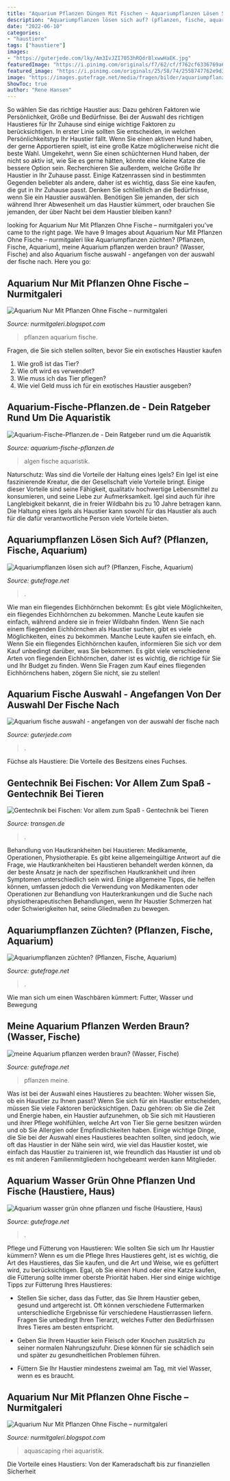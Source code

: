 ```yaml
---
title: "Aquarium Pflanzen Düngen Mit Fischen ~ Aquariumpflanzen Lösen Sich Auf? (pflanzen, Fische, Aquarium)"
description: "Aquariumpflanzen lösen sich auf? (pflanzen, fische, aquarium)"
date: "2022-06-10"
categories:
- "haustiere"
tags: ["haustiere"]
images:
- "https://guterjede.com/lky/Am3IvJZI7053hRQdr8lxwwHaEK.jpg"
featuredImage: "https://i.pinimg.com/originals/f7/62/cf/f762cf6336769a602f775b005538dc75.jpg"
featured_image: "https://i.pinimg.com/originals/25/58/74/2558747762e9d34ffe3e38c1ad1441a1.jpg"
image: "https://images.gutefrage.net/media/fragen/bilder/aquariumpflanzen-zuechten/0_full.jpg?v=1459682933000"
ShowToc: true
author: "Rene Hansen"
---
```



So wählen Sie das richtige Haustier aus: Dazu gehören Faktoren wie Persönlichkeit, Größe und Bedürfnisse.
Bei der Auswahl des richtigen Haustieres für Ihr Zuhause sind einige wichtige Faktoren zu berücksichtigen. In erster Linie sollten Sie entscheiden, in welchen Persönlichkeitstyp Ihr Haustier fällt. Wenn Sie einen aktiven Hund haben, der gerne Apportieren spielt, ist eine große Katze möglicherweise nicht die beste Wahl. Umgekehrt, wenn Sie einen schüchternen Hund haben, der nicht so aktiv ist, wie Sie es gerne hätten, könnte eine kleine Katze die bessere Option sein. Recherchieren Sie außerdem, welche Größe Ihr Haustier in Ihr Zuhause passt. Einige Katzenrassen sind in bestimmten Gegenden beliebter als andere, daher ist es wichtig, dass Sie eine kaufen, die gut in Ihr Zuhause passt. Denken Sie schließlich an die Bedürfnisse, wenn Sie ein Haustier auswählen. Benötigen Sie jemanden, der sich während Ihrer Abwesenheit um das Haustier kümmert, oder brauchen Sie jemanden, der über Nacht bei dem Haustier bleiben kann?

	

		
looking for Aquarium Nur Mit Pflanzen Ohne Fische – nurmitgaleri you've came to the right page. We have 9 Images about Aquarium Nur Mit Pflanzen Ohne Fische – nurmitgaleri like Aquariumpflanzen züchten? (Pflanzen, Fische, Aquarium), meine Aquarium pflanzen werden braun? (Wasser, Fische) and also Aquarium fische auswahl - angefangen von der auswahl der fische nach. Here you go:
		
    
## Aquarium Nur Mit Pflanzen Ohne Fische – Nurmitgaleri

<img loading=lazy src="https://i.pinimg.com/originals/25/58/74/2558747762e9d34ffe3e38c1ad1441a1.jpg" onerror="this.onerror=null;this.src='https://tse2.mm.bing.net/th?id=OIP.Auj9bZSoLkCFZPbThDbVSgHaJ4&amp;pid=15.1';" alt="Aquarium Nur Mit Pflanzen Ohne Fische – nurmitgaleri">

_Source: nurmitgaleri.blogspot.com_

>pflanzen aquarium fische. 

	

Fragen, die Sie sich stellen sollten, bevor Sie ein exotisches Haustier kaufen
1. Wie groß ist das Tier?
2. Wie oft wird es verwendet?
3. Wie muss ich das Tier pflegen?
4. Wie viel Geld muss ich für ein exotisches Haustier ausgeben?

    
## Aquarium-Fische-Pflanzen.de - Dein Ratgeber Rund Um Die Aquaristik

<img loading=lazy src="https://aquarium-fische-pflanzen.de/wp-content/uploads/2017/10/algen-im-aquarium.jpg" onerror="this.onerror=null;this.src='https://tse4.mm.bing.net/th?id=OIP.3J3ETA84IAUXCcGp8qcLNgHaE8&amp;pid=15.1';" alt="Aquarium-Fische-Pflanzen.de - Dein Ratgeber rund um die Aquaristik">

_Source: aquarium-fische-pflanzen.de_

>algen fische aquaristik. 

	

Naturschutz: Was sind die Vorteile der Haltung eines Igels?
Ein Igel ist eine faszinierende Kreatur, die der Gesellschaft viele Vorteile bringt. Einige dieser Vorteile sind seine Fähigkeit, qualitativ hochwertige Lebensmittel zu konsumieren, und seine Liebe zur Aufmerksamkeit. Igel sind auch für ihre Langlebigkeit bekannt, die in freier Wildbahn bis zu 10 Jahre betragen kann. Die Haltung eines Igels als Haustier kann sowohl für das Haustier als auch für die dafür verantwortliche Person viele Vorteile bieten.

    
## Aquariumpflanzen Lösen Sich Auf? (Pflanzen, Fische, Aquarium)

<img loading=lazy src="https://images.gutefrage.net/media/fragen/bilder/aquariumpflanzen-loesen-sich-auf/0_original.jpg?v=1320848111000" onerror="this.onerror=null;this.src='https://tse4.mm.bing.net/th?id=OIP.68sLh4hkOvsYhHRokx0PIAHaEK&amp;pid=15.1';" alt="Aquariumpflanzen lösen sich auf? (Pflanzen, Fische, Aquarium)">

_Source: gutefrage.net_

>. 

	

Wie man ein fliegendes Eichhörnchen bekommt: Es gibt viele Möglichkeiten, ein fliegendes Eichhörnchen zu bekommen. Manche Leute kaufen sie einfach, während andere sie in freier Wildbahn finden.
Wenn Sie nach einem fliegenden Eichhörnchen als Haustier suchen, gibt es viele Möglichkeiten, eines zu bekommen. Manche Leute kaufen sie einfach, eh. Wenn Sie ein fliegendes Eichhörnchen kaufen, informieren Sie sich vor dem Kauf unbedingt darüber, was Sie bekommen. Es gibt viele verschiedene Arten von fliegenden Eichhörnchen, daher ist es wichtig, die richtige für Sie und Ihr Budget zu finden. Wenn Sie Fragen zum Kauf eines fliegenden Eichhörnchens haben, zögern Sie nicht, sie zu stellen!

    
## Aquarium Fische Auswahl - Angefangen Von Der Auswahl Der Fische Nach

<img loading=lazy src="https://guterjede.com/lky/Am3IvJZI7053hRQdr8lxwwHaEK.jpg" onerror="this.onerror=null;this.src='https://tse3.mm.bing.net/th?id=OIP.hZVajy1r4qaEuAJRuLOxlwAAAA&amp;pid=15.1';" alt="Aquarium fische auswahl - angefangen von der auswahl der fische nach">

_Source: guterjede.com_

>. 

	

Füchse als Haustiere: Die Vorteile des Besitzens eines Fuchses.

    
## Gentechnik Bei Fischen: Vor Allem Zum Spaß - Gentechnik Bei Tieren

<img loading=lazy src="https://www.transgen.de/data/media/1129/610x305.jpg" onerror="this.onerror=null;this.src='https://tse2.mm.bing.net/th?id=OIP.dqHgORKoA1ByJnVsWNuZwgHaDt&amp;pid=15.1';" alt="Gentechnik bei Fischen: Vor allem zum Spaß - Gentechnik bei Tieren">

_Source: transgen.de_

>. 

	

Behandlung von Hautkrankheiten bei Haustieren: Medikamente, Operationen, Physiotherapie.
Es gibt keine allgemeingültige Antwort auf die Frage, wie Hautkrankheiten bei Haustieren behandelt werden können, da der beste Ansatz je nach der spezifischen Hautkrankheit und ihren Symptomen unterschiedlich sein wird. Einige allgemeine Tipps, die helfen können, umfassen jedoch die Verwendung von Medikamenten oder Operationen zur Behandlung von Hauterkrankungen und die Suche nach physiotherapeutischen Behandlungen, wenn Ihr Haustier Schmerzen hat oder Schwierigkeiten hat, seine Gliedmaßen zu bewegen.

    
## Aquariumpflanzen Züchten? (Pflanzen, Fische, Aquarium)

<img loading=lazy src="https://images.gutefrage.net/media/fragen/bilder/aquariumpflanzen-zuechten/0_full.jpg?v=1459682933000" onerror="this.onerror=null;this.src='https://tse1.mm.bing.net/th?id=OIP.2-kDumElDi2CuITw-ME8JQHaHa&amp;pid=15.1';" alt="Aquariumpflanzen züchten? (Pflanzen, Fische, Aquarium)">

_Source: gutefrage.net_

>. 

	

Wie man sich um einen Waschbären kümmert: Futter, Wasser und Bewegung

    
## Meine Aquarium Pflanzen Werden Braun? (Wasser, Fische)

<img loading=lazy src="https://images.gutefrage.net/media/fragen/bilder/meine-aquarium-pflanzen-werden-braun/2_full.jpg?v=1539970637000" onerror="this.onerror=null;this.src='https://tse3.mm.bing.net/th?id=OIP.XUhY4Ac_HC4wDOccoI_dngHaEK&amp;pid=15.1';" alt="meine Aquarium pflanzen werden braun? (Wasser, Fische)">

_Source: gutefrage.net_

>pflanzen meine. 

	

Was ist bei der Auswahl eines Haustieres zu beachten: Woher wissen Sie, ob ein Haustier zu Ihnen passt?
Wenn Sie sich für ein Haustier entscheiden, müssen Sie viele Faktoren berücksichtigen. Dazu gehören: ob Sie die Zeit und Energie haben, ein Haustier aufzunehmen, ob Sie sich mit Haustieren und ihrer Pflege wohlfühlen, welche Art von Tier Sie gerne besitzen würden und ob Sie Allergien oder Empfindlichkeiten haben. Einige wichtige Dinge, die Sie bei der Auswahl eines Haustieres beachten sollten, sind jedoch, wie oft das Haustier in der Nähe sein wird, wie viel das Haustier kostet, wie einfach das Haustier zu trainieren ist, wie freundlich das Haustier ist und ob es mit anderen Familienmitgliedern hochgebeamt werden kann Mitglieder.

    
## Aquarium Wasser Grün Ohne Pflanzen Und Fische (Haustiere, Haus)

<img loading=lazy src="https://images.gutefrage.net/media/fragen/bilder/aquarium--wasser-gruen-ohne-pflanzen-und-fische/0_full.jpg?v=1432740254000" onerror="this.onerror=null;this.src='https://tse3.mm.bing.net/th?id=OIP.HoV_hixGRdKtV3EN37P2wgHaEK&amp;pid=15.1';" alt="Aquarium wasser grün ohne pflanzen und fische (Haustiere, Haus)">

_Source: gutefrage.net_

>. 

	

Pflege und Fütterung von Haustieren: Wie sollten Sie sich um Ihr Haustier kümmern?
Wenn es um die Pflege Ihres Haustieres geht, ist es wichtig, die Art des Haustieres, das Sie kaufen, und die Art und Weise, wie es gefüttert wird, zu berücksichtigen. Egal, ob Sie einen Hund oder eine Katze kaufen, die Fütterung sollte immer oberste Priorität haben. Hier sind einige wichtige Tipps zur Fütterung Ihres Haustieres:
- Stellen Sie sicher, dass das Futter, das Sie Ihrem Haustier geben, gesund und artgerecht ist. Oft können verschiedene Futtermarken unterschiedliche Ergebnisse für verschiedene Haustierrassen liefern. Fragen Sie unbedingt Ihren Tierarzt, welches Futter den Bedürfnissen Ihres Tieres am besten entspricht.

- Geben Sie Ihrem Haustier kein Fleisch oder Knochen zusätzlich zu seiner normalen Nahrungszufuhr. Diese können für sie schädlich sein und später zu gesundheitlichen Problemen führen.

- Füttern Sie Ihr Haustier mindestens zweimal am Tag, mit viel Wasser, wenn es es braucht.

    
## Aquarium Nur Mit Pflanzen Ohne Fische – Nurmitgaleri

<img loading=lazy src="https://i.pinimg.com/originals/f7/62/cf/f762cf6336769a602f775b005538dc75.jpg" onerror="this.onerror=null;this.src='https://tse4.mm.bing.net/th?id=OIP.u3jGjdHmT0nPdUQiOuZxggHaFj&amp;pid=15.1';" alt="Aquarium Nur Mit Pflanzen Ohne Fische – nurmitgaleri">

_Source: nurmitgaleri.blogspot.com_

>aquascaping rhei aquaristik. 

	

Die Vorteile eines Haustiers: Von der Kameradschaft bis zur finanziellen Sicherheit

